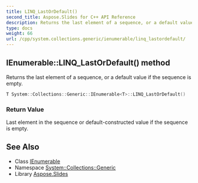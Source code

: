 ```yaml
---
title: LINQ_LastOrDefault()
second_title: Aspose.Slides for C++ API Reference
description: Returns the last element of a sequence, or a default value if the sequence is empty.
type: docs
weight: 66
url: /cpp/system.collections.generic/ienumerable/linq_lastordefault/
---
```

## IEnumerable::LINQ_LastOrDefault() method


Returns the last element of a sequence, or a default value if the sequence is empty.

```cpp
T System::Collections::Generic::IEnumerable<T>::LINQ_LastOrDefault()
```


### Return Value

Last element in the sequence or default-constructed value if the sequence is empty.

## See Also

* Class [IEnumerable](./)
* Namespace [System::Collections::Generic](../)
* Library [Aspose.Slides](../../)